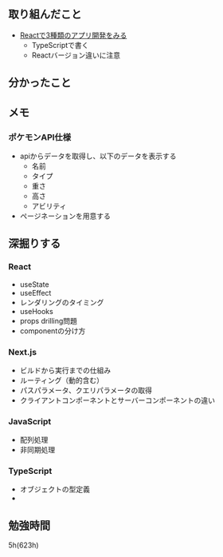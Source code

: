 ## 取り組んだこと
- [Reactで3種類のアプリ開発をみる](https://www.udemy.com/course/react-3project-app-udemy/?couponCode=KEEPLEARNING)
  - TypeScriptで書く
  - Reactバージョン違いに注意

## 分かったこと

## メモ
### ポケモンAPI仕様
-  apiからデータを取得し、以下のデータを表示する
   -  名前
   -  タイプ
   -  重さ
   -  高さ
   -  アビリティ
- ページネーションを用意する

## 深掘りする
### React
- useState
- useEffect
- レンダリングのタイミング
- useHooks
- props drilling問題
- componentの分け方

### Next.js
- ビルドから実行までの仕組み
- ルーティング（動的含む）
- パスパラメータ、クエリパラメータの取得
- クライアントコンポーネントとサーバーコンポーネントの違い

### JavaScript
- 配列処理
- 非同期処理

### TypeScript
- オブジェクトの型定義
- 
## 勉強時間
5h(623h)